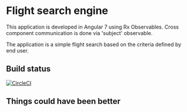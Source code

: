 # Flight search engine

This application is developed in Angular 7 using Rx Observables. Cross component communication is done via 'subject' observable.

The application is a simple flight search based on the criteria defined by end user. 


## Build status

[![CircleCI](https://circleci.com/gh/paragdiwan/flightSearch.svg?style=svg)](https://circleci.com/gh/paragdiwan/flightSearch)

## Things could have been better
